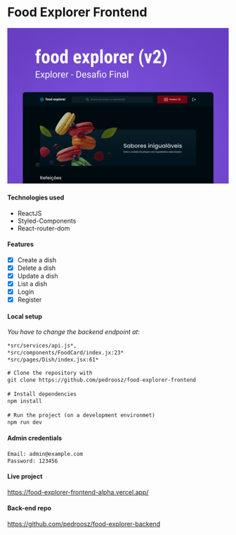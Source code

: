 # Food Explorer Frontend

![Capa](./Capa.png)

#### Technologies used
- ReactJS
- Styled-Components
- React-router-dom

#### Features
- [x] Create a dish
- [x] Delete a dish
- [x] Update a dish
- [x] List a dish
- [x] Login
- [x] Register

#### Local setup
*You have to change the backend endpoint at*:
```
*src/services/api.js*,
*src/components/FoodCard/index.jx:23*
*src/pages/Dish/index.jsx:61*
```

```
# Clone the repository with
git clone https://github.com/pedroosz/food-explorer-frontend

# Install dependencies
npm install

# Run the project (on a development environmet)
npm run dev
```

#### Admin credentials
```
Email: admin@example.com
Password: 123456
```

#### Live project
https://food-explorer-frontend-alpha.vercel.app/

#### Back-end repo
https://github.com/pedroosz/food-explorer-backend
